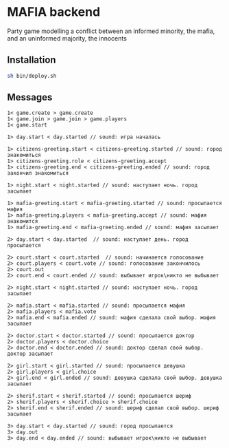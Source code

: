 # MAFIA backend

Party game modelling a conflict between an informed minority, the mafia, and an uninformed majority, the innocents

## Installation
```bash
sh bin/deploy.sh
```

## Messages
````text
1< game.create > game.create
1< game.join > game.join > game.players
1< game.start
````

````text
1> day.start < day.started // sound: игра началась
````
````text
1> citizens-greeting.start < citizens-greeting.started // sound: город знакомиться
1> citizens-greeting.role < citizens-greeting.accept
1> citizens-greeting.end < citizens-greeting.ended // sound: город закончил знакомиться
````
````text
1> night.start < night.started // sound: наступает ночь. город засыпает
````
````text
1> mafia-greeting.start < mafia-greeting.started // sound: просыпается мафия
1> mafia-greeting.players < mafia-greeting.accept // sound: мафия знакомится
1> mafia-greeting.end < mafia-greeting.ended // sound: мафия засыпает
````
````text
2> day.start < day.started  // sound: наступает день. город просыпается
````
````text
2> court.start < court.started  // sound: начинается голосование
2> court.players < court.vote // sound: голосование закончилось
2> court.out
2> court.end < court.ended // sound: выбывает игрок\никто не выбывает
````
````text
2> night.start < night.started // sound: наступает ночь. город засыпает
````
````text
2> mafia.start < mafia.started // sound: просыпается мафия
2> mafia.players < mafia.vote
2> mafia.end < mafia.ended // sound: мафия сделала свой выбор. мафия засыпает
````
````text
2> doctor.start < doctor.started // sound: просыпается доктор
2> doctor.players < doctor.choice
2> doctor.end < doctor.ended // sound: доктор сделал свой выбор. доктор засыпает
````
````text
2> girl.start < girl.started // sound: просыпается девушка
2> girl.players < girl.choice
2> girl.end < girl.ended // sound: девушка сделала свой выбор. девушка засыпает
````
````text
2> sherif.start < sherif.started // sound: просыпается шериф
2> sherif.players < sherif.choice > sherif.choice
2> sherif.end < sherif.ended // sound: шериф сделал свой выбор. шериф засыпает
````
````text
3> day.start < day.started // sound: город просыпается
3> day.out
3> day.end < day.ended // sound: выбывает игрок\никто не выбывает
````